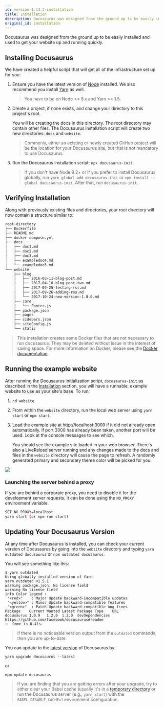 ```yaml
---
id: version-1.14.2-installation
title: Installation
description: Docusaurus was designed from the ground up to be easily installed and used to get your website up and running quickly!
original_id: installation
---
```


Docusaurus was designed from the ground up to be easily installed and used to get your website up and running quickly.

## Installing Docusaurus

We have created a helpful script that will get all of the infrastructure set up for you:

1.  Ensure you have the latest version of [Node](https://nodejs.org/en/download/) installed. We also recommend you install [Yarn](https://yarnpkg.com/en/docs/install) as well.

    > You have to be on Node >= 8.x and Yarn >= 1.5.

1.  Create a project, if none exists, and change your directory to this project's root.

    You will be creating the docs in this directory. The root directory may
    contain other files. The Docusaurus installation script will create two new
    directories: `docs` and `website`.

    > Commonly, either an existing or newly created GitHub project will be the location for your Docusaurus site, but that is not mandatory to use Docusaurus.

1.  Run the Docusaurus installation script: `npx docusaurus-init`.

    > If you don't have Node 8.2+ or if you prefer to install Docusaurus globally, run `yarn global add docusaurus-init` or `npm install --global docusaurus-init`. After that, run `docusaurus-init`.

## Verifying Installation

Along with previously existing files and directories, your root directory will now contain a structure similar to:

```bash
root-directory
├── Dockerfile
├── README.md
├── docker-compose.yml
├── docs
│   ├── doc1.md
│   ├── doc2.md
│   ├── doc3.md
│   ├── exampledoc4.md
│   └── exampledoc5.md
└── website
    ├── blog
    │   ├── 2016-03-11-blog-post.md
    │   ├── 2017-04-10-blog-post-two.md
    │   ├── 2017-09-25-testing-rss.md
    │   ├── 2017-09-26-adding-rss.md
    │   └── 2017-10-24-new-version-1.0.0.md
    ├── core
    │   └── Footer.js
    ├── package.json
    ├── pages
    ├── sidebars.json
    ├── siteConfig.js
    └── static
```

> This installation creates some Docker files that are not necessary to run docusaurus. They may be deleted without issue in the interest of saving space. For more information on Docker, please see the [Docker documentation](https://docs.docker.com/).

## Running the example website

After running the Docusaurus initialization script, `docusaurus-init` as
described in the [Installation](#installing-docusaurus) section, you will have a
runnable, example website to use as your site's base. To run:

1.  `cd website`
1.  From within the `website` directory, run the local web server using
    `yarn start` or `npm start`.
1.  Load the example site at http://localhost:3000 if it did not already open
    automatically. If port 3000 has already been taken, another port will be used. Look at the console messages to see which.

    You should see the example site loaded in your web browser. There's also a LiveReload server running and any changes made to the docs and files in the `website` directory will cause the page to refresh. A randomly generated primary and secondary theme color will be picked for you.

![](/img/getting-started-preparation-verify.png)

### Launching the server behind a proxy

If you are behind a corporate proxy, you need to disable it for the development server requests. It can be done using the `NO_PROXY` environment variable.

```sh
SET NO_PROXY=localhost
yarn start (or npm run start)
```

## Updating Your Docusaurus Version

At any time after Docusaurus is installed, you can check your current version of Docusaurus by going into the `website` directory and typing `yarn outdated docusaurus` or `npm outdated docusaurus`.

You will see something like this:

```
$ yarn outdated
Using globally installed version of Yarn
yarn outdated v1.5.1
warning package.json: No license field
warning No license field
info Color legend :
 "<red>"    : Major Update backward-incompatible updates
 "<yellow>" : Minor Update backward-compatible features
 "<green>"  : Patch Update backward-compatible bug fixes
Package    Current Wanted Latest Package Type    URL
docusaurus 1.0.9   1.2.0  1.2.0  devDependencies https://github.com/facebook/docusaurus#readme
✨  Done in 0.41s.
```

> If there is no noticeable version output from the `outdated` commands, then you are up-to-date.

You can update to the [latest version](https://www.npmjs.com/package/docusaurus) of Docusaurus by:

```
yarn upgrade docusaurus --latest
```

or

```
npm update docusaurus
```

> If you are finding that you are getting errors after your upgrade, try to either clear your Babel cache (usually it's in a [temporary directory](https://babeljs.io/docs/en/babel-register/#environment-variables) or run the Docusaurus server (e.g., `yarn start`) with the `BABEL_DISABLE_CACHE=1` environment configuration.
